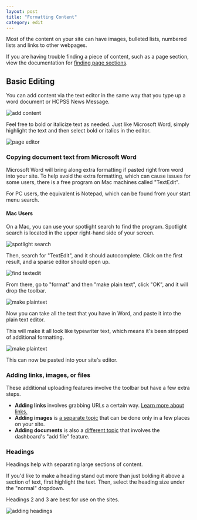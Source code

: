 ```yaml
---
layout: post
title: "Formatting Content"
category: edit
---
```


Most of the content on your site can have images, bulleted lists, numbered lists and links to other webpages.

If you are having trouble finding a piece of content, such as a page section, view the documentation for [finding page sections](/schoolsites-help/edit/2014/07/15/finding-content/).

## Basic Editing

You can add content via the text editor in the same way that you type up a word document or HCPSS News Message.

![add content](/schoolsites-help/images/pages/page-wysiwyg.png)

Feel free to bold or italicize text as needed. Just like Microsoft Word, simply highlight the text and then select bold or italics in the editor.

![page editor](/schoolsites-help/images/pages/bold-text.png)

### Copying document text from Microsoft Word

Microsoft Word will bring along extra formatting if pasted right from word into your site. To help avoid the extra formatting, which can cause issues for some users, there is a free program on Mac machines called "TextEdit".

For PC users, the equivalent is Notepad, which can be found from your start menu search.

#### Mac Users

On a Mac, you can use your spotlight search to find the program. Spotlight search is located in the upper right-hand side of your screen.

![spotlight search](/schoolsites-help/images/spotlight.png)

Then, search for "TextEdit", and it should autocomplete. Click on the first result, and a sparse editor should open up.

![find textedit](/schoolsites-help/images/search-mac-plaintext.png)

From there, go to "format" and then "make plain text", click "OK", and it will drop the toolbar.

![make plaintext](/schoolsites-help/images/format-plain.png)

Now you can take all the text that you have in Word, and paste it into the plain text editor.

This will make it all look like typewriter text, which means it's been stripped of additional formatting.

![make plaintext](/schoolsites-help/images/additional-formatting.png)

This can now be pasted into your site's editor.

### Adding links, images, or files

These additional uploading features involve the toolbar but have a few extra steps.

- **Adding links** involves grabbing URLs a certain way. [Learn more about links.](/schoolsites-help/edit/2014/07/15/adding-links/)
- **Adding images** is [a separate topic](/schoolsites-help/images/2014/07/15/adding-images/) that can be done only in a few places on your site.
- **Adding documents** is also a [different topic](/schoolsites-help/files/2016/12/13/uploading-files/) that involves the dashboard's "add file" feature.

### Headings

Headings help with separating large sections of content.

If you'd like to make a heading stand out more than just bolding it above a section of text, first highlight the text. Then, select the heading size under the "normal" dropdown.

Headings 2 and 3 are best for use on the sites.

![adding headings](/schoolsites-help/images/pages/headings.png)

